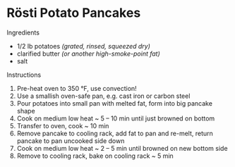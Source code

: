 # Rösti Potato Pancakes

Ingredients

* 1/2 lb potatoes *(grated, rinsed, squeezed dry)*
* clarified butter *(or another high-smoke-point fat)*
* salt

Instructions

1. Pre-heat oven to 350 °F, use convection!
1. Use a smallish oven-safe pan, e.g. cast iron or carbon steel
1. Pour potatoes into small pan with melted fat, form into big pancake shape
1. Cook on medium low heat ~ 5 – 10 min until just browned on bottom
1. Transfer to oven, cook ~ 10 min
1. Remove pancake to cooling rack, add fat to pan and re-melt, return pancake to pan uncooked side down
1. Cook on medium low heat ~ 2 – 5 min until browned on new bottom side
1. Remove to cooling rack, bake on cooling rack ~ 5 min
